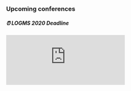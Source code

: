  
### Upcoming conferences 



##### :alarm_clock: LOGMS 2020 Deadline 

<iframe src="https://free.timeanddate.com/countdown/i8d3gwsk/n770/cf100/cm0/cu4/ct0/cs0/ca0/cr0/ss0/cac000/cpc000/pcfff/tc66c/fs100/szw320/szh135/tatTime%20left%20to%20Event%20in/tac000/tptTime%20since%20Event%20started%20in/tpc000/mac000/mpc000/iso2022-09-01T00:00:00" allowtransparency="true" frameborder="0" width="320" height="135"></iframe>

